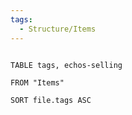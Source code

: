 ```yaml
---
tags:
  - Structure/Items
---
```


```dataview

TABLE tags, echos-selling

FROM "Items"

SORT file.tags ASC

```

    

